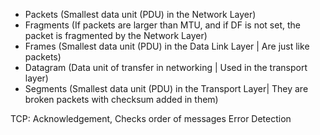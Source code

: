 - Packets (Smallest data unit (PDU) in the Network Layer)
- Fragments (If packets are larger than MTU, and if DF is not set, the packet is fragmented by the Network Layer)
- Frames (Smallest data unit (PDU) in the Data Link Layer | Are just like packets)
- Datagram (Data unit of transfer in networking | Used in the transport layer)
- Segments (Smallest data unit (PDU) in the Transport Layer| They are broken packets with checksum added in them)

TCP: Acknowledgement, Checks order of messages
Error Detection